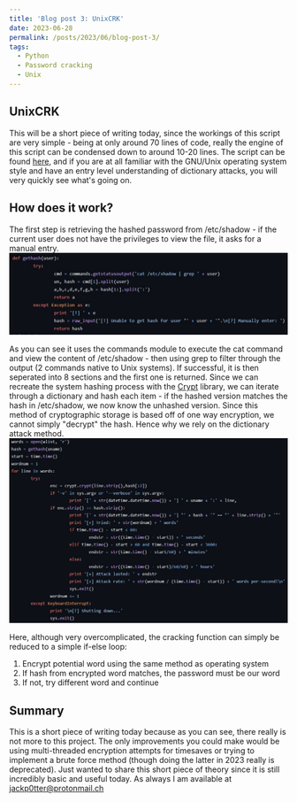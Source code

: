 ```yaml
---
title: 'Blog post 3: UnixCRK'
date: 2023-06-28
permalink: /posts/2023/06/blog-post-3/
tags:
  - Python
  - Password cracking
  - Unix
---
```



UnixCRK
------

This will be a short piece of writing today, since the workings of this script are very simple - being at only around 70 lines of code, really the engine of this script can be condensed down to around 10-20 lines.
The script can be found [here](https://github.com/j-4ck/unixcrk), and if you are at all familiar with the GNU/Unix operating system style and have an entry level understanding of dictionary attacks, you will very quickly see what's going on.


How does it work?
------
The first step is retrieving the hashed password from /etc/shadow - if the current user does not have the privileges to view the file, it asks for a manual entry.
![gethash function](/images/unixcrk1.JPG)

As you can see it uses the commands module to execute the cat command and view the content of /etc/shadow - then using grep to filter through the output (2 commands native to Unix systems). If successful, it is then seperated into 8 sections and the first one is returned.
Since we can recreate the system hashing process with the [Crypt](https://docs.python.org/3/library/crypt.html) library, we can iterate through a dictionary and hash each item - if the hashed version matches the hash in /etc/shadow, we now know the unhashed version. Since this method of cryptographic storage is based off of one way encryption, we cannot simply "decrypt" the hash.
Hence why we rely on the dictionary attack method.
![cracking function](/images/unixcrk2.JPG)

Here, although very overcomplicated, the cracking function can simply be reduced to a simple if-else loop:
1. Encrypt potential word using the same method as operating system
1. If hash from encrypted word matches, the password must be our word
1. If not, try different word and continue

Summary
------
This is a short piece of writing today because as you can see, there really is not more to this project. The only improvements you could make would be using multi-threaded encryption attempts for timesaves or trying to implement a brute force method (though doing the latter in 2023 really is deprecated).
Just wanted to share this short piece of theory since it is still incredibly basic and useful today.
As always I am available at jackp0tter@protonmail.ch
